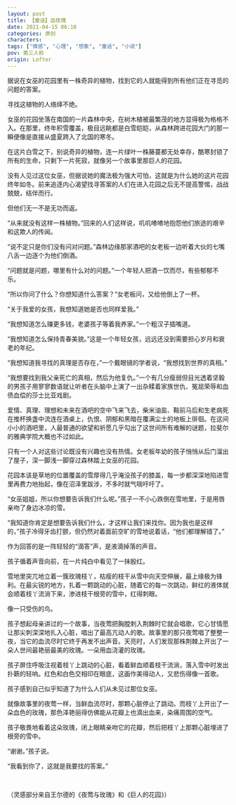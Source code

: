 ```yaml
---
layout: post
title: 【童话】血玫瑰
date: 2021-04-15 06:10
categories: 原创
characters: 
tags: ["情感", "心理", "想象", "童话", "小说"]
pov: 第三人称
origin: Lofter
---
```


据说在女巫的花园里有一株奇异的植物，找到它的人就能得到所有他们正在寻觅的问题的答案。

寻找这植物的人络绎不绝。

女巫的花园坐落在南国的一片森林中央，在树木植被最繁茂的地方显得极为格格不入。在那里，终年积雪覆盖，极目远眺都是白雪皑皑，从森林跨进花园大门的那一瞬便像是直接从盛夏跨入了北国的寒冬。

在这片白雪之下，别说奇异的植物，连一片绿叶一株藤蔓都无处幸存，酷寒封锁了所有的生命，只剩下一片死寂，就像另一个故事里那巨人的花园。

没有人见过这位女巫，但据说她的魔法极为强大可怕，这就是为什么她的这片花园终年如冬。前来追逐内心渴望找寻答案的人们在进入花园之后无不提高警惕，战战兢兢，结伴而行。

但他们无一不是无功而返。

“从来就没有这样一株植物。”回来的人们这样说，叽叽喳喳地抱怨他们旅途的艰辛和这欺人的传闻。

“说不定只是你们没有问对问题。”森林边缘那家酒吧的女老板一边听着大伙的七嘴八舌一边逐个为他们倒酒。

“问题就是问题，哪里有什么对的问题。”一个年轻人把酒一饮而尽，有些郁郁不乐。

“所以你问了什么？你想知道什么答案？”女老板问，又给他倒上了一杯。

“关于我爱的女孩，我想知道她是否也同样爱我。”

“我想知道怎么赚更多钱，老婆孩子等着我养家。”一个粗汉子插嘴道。

“我想知道怎么保持青春美貌。”这是一个年轻女孩，远远还没到需要担心岁月和衰老的年纪。

“我想知道我寻找的真理是否存在，”一个戴眼镜的学者说，“我想找到世界的真相。”

“我想要找到我父亲死亡的真相，然后为他复仇。”一个有几分瘦弱但目光透着坚毅的男孩子用寥寥数语就让听者在头脑中上演了一出杂糅着家族世仇、冤屈荣辱和血债血偿的莎士比亚戏剧。

爱情、真理、理想和未来在酒吧的空中飞来飞去，柴米油盐、鞍前马后和生老病死在推杯换盏中流连在酒桌上，仇恨、阴郁和黑暗在覆满尘土的地板上徘徊。在这间小小的酒吧里，人最普通的欲望和祈愿几乎勾出了这世间所有难解的谜题，拉斐尔的雅典学院大概也不过如此。

只有一个人对这些讨论既没有兴趣也没有热情。女老板年幼的孩子悄悄从后门溜出了屋子，深一脚浅一脚穿过森林踏上女巫的花园。

花园本该是草地的位置覆盖的雪厚得几乎淹没孩子的膝盖，每一步都深深地陷进雪里再费力地抬起，像在沼泽里跋涉，不多时就气喘吁吁了。

“女巫姐姐，所以你想要告诉我们什么呢。”孩子一不小心跌倒在雪地里，于是用唇亲吻了身边冰凉的雪。

“我知道你肯定是想要告诉我们什么，才这样让我们来找你。因为我也是这样的，”孩子冷得牙齿打颤，但仍然对着面前空旷的雪地说着话，“他们都理解错了。”

作为回答的是一阵轻轻的“滴答”声，是液滴掉落的声音。

孩子循着声音向前，在一片纯白中看见了一抹殷红。

雪地里突兀地立着一簇玫瑰枝丫，枯瘦的枝干从雪中向天空伸展，最上缘极为锋利。在最尖锐的地方，扎着一颗跳动的心脏，随着它的每一次跳动，鲜红的液体就会顺着枝丫流淌下来，渗进枝干根旁的雪中，红得刺眼。

像一只受伤的鸟。

孩子想起母亲讲过的一个故事，当夜莺把胸膛刺入荆棘时它就会唱歌，它心甘情愿让那尖刺深深地扎入心脏，唱出了最高亢动人的歌。故事里的那只夜莺唱了整整一夜，当它的血流尽时它终于再发不出声音。天亮时，人们发现那株荆棘上开出了一朵人世间最艳丽最美的玫瑰。一朵用血浇灌的玫瑰。

孩子屏住呼吸注视着枝丫上跳动的心脏，看着鲜血顺着枝干流淌，落入雪中时发出扑簌的轻响。红色和白色交相印在眼底，这画作美得动人，又悲伤得像一首歌。

孩子感到自己似乎知道了为什么人们从未见过那位女巫。

就像故事里的夜莺一样，当鲜血流尽时，那颗心脏停止了跳动。而枝丫上开出了一朵血色的玫瑰，那色泽艳丽得仿佛能从花瓣上也滴出血来，染痛周围的空气。

孩子敬畏地看着这朵玫瑰，闭上眼睛亲吻它的花瓣，然后把枝丫上那颗心脏埋进了根旁的雪中。

“谢谢。”孩子说。

“我看到你了，这就是我要找的答案。”

<br>

（灵感部分来自王尔德的《夜莺与玫瑰》和《巨人的花园》）